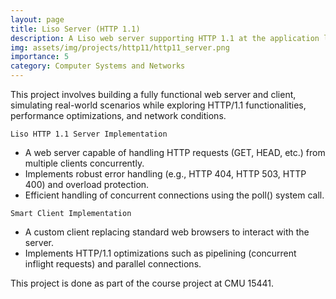 ```yaml
---
layout: page
title: Liso Server (HTTP 1.1)
description: A Liso web server supporting HTTP 1.1 at the application layer, and a smart client able to parallely process and request file based on lineage graph.
img: assets/img/projects/http11/http11_server.png
importance: 5
category: Computer Systems and Networks
---
```

This project involves building a fully functional web server and client, simulating real-world scenarios while exploring HTTP/1.1 functionalities, performance optimizations, and network conditions.

`Liso HTTP 1.1 Server Implementation`
<ul>
  <li>A web server capable of handling HTTP requests (GET, HEAD, etc.) from multiple clients concurrently.</li>
  <li>Implements robust error handling (e.g., HTTP 404, HTTP 503, HTTP 400) and overload protection.</li>
  <li>Efficient handling of concurrent connections using the poll() system call.</li>
</ul>


`Smart Client Implementation`
<ul>
  <li>A custom client replacing standard web browsers to interact with the server.</li>
  <li>Implements HTTP/1.1 optimizations such as pipelining (concurrent inflight requests) and parallel connections.</li>
</ul>

This project is done as part of the course project at CMU 15441.